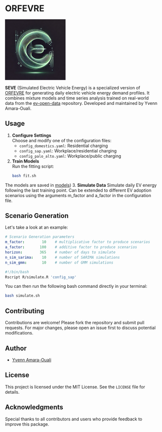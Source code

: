 # ORFEVRE
<img src="logo.webp" alt="Package Logo" width="200">

**SEVE** (Simulated Electric Vehicle Energy) is a specialized version of [ORFEVRE](https://github.com/yvenn-amara/ORFEVRE) for generating daily electric vehicle energy demand profiles. It combines mixture models and time series analysis trained on real-world data from the [ev-open-data](https://github.com/yvenn-amara/ev-load-open-data) repository. Developed and maintained by Yvenn Amara-Ouali.

## Usage

1. **Configure Settings**  
   Choose and modify one of the configuration files:
   - `config_domestics.yaml`: Residential charging
   - `config_sap.yaml`: Workplace/residential charging
   - `config_palo_alto.yaml`: Workplace/public charging
2. **Train Models**  
   Run the fitting script:
   ```bash
   bash fit.sh
  The models are saved in [models](./models))
3. **Simulate Data**
   Simulate daily EV energy following the last training point. Can be extended to different EV adoption scenarios using the arguments m_factor and a_factor in the configuration file.

## Scenario Generation

Let's take a look at an example:

```config_sap.yaml
# Scenario Generation parameters
m_factor:        10    # multiplicative factor to produce scenarios
a_factor:       100    # additive factor to produce scenarios
horizon:        365    # number of days to simulate
n_sim_sarima:    10    # number of SARIMA simulations
n_sim_gmm:       10    # number of GMM simulations
```

```simulate.sh
#!/bin/bash
Rscript R/simulate.R 'config_sap'
```

You can then run the following bash command directly in your terminal:

```bash
bash simulate.sh 
```

## Contributing

Contributions are welcome! Please fork the repository and submit pull requests. For major changes, please open an issue first to discuss potential modifications.

## Author

- [Yvenn Amara-Ouali](https://www.yvenn-amara.com/)

## License

This project is licensed under the MIT License. See the `LICENSE` file for details.

## Acknowledgments

Special thanks to all contributors and users who provide feedback to improve this package.
